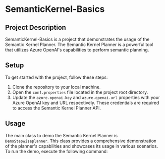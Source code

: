 # SemanticKernel-Basics

## Project Description

SemanticKernel-Basics is a project that demonstrates the usage of the Semantic Kernel Planner. The Semantic Kernel Planner is a powerful tool that utilizes Azure OpenAI's capabilities to perform semantic planning.

## Setup

To get started with the project, follow these steps:

1. Clone the repository to your local machine.
2. Open the `conf.properties` file located in the project root directory.
3. Update the `azure.openai.key` and `azure.openai.url` properties with your Azure OpenAI key and URL respectively. These credentials are required to access the Semantic Kernel Planner API.

## Usage

The main class to demo the Semantic Kernel Planner is `DemoStepwiseplanner`. This class provides a comprehensive demonstration of the planner's capabilities and showcases its usage in various scenarios. To run the demo, execute the following command:
